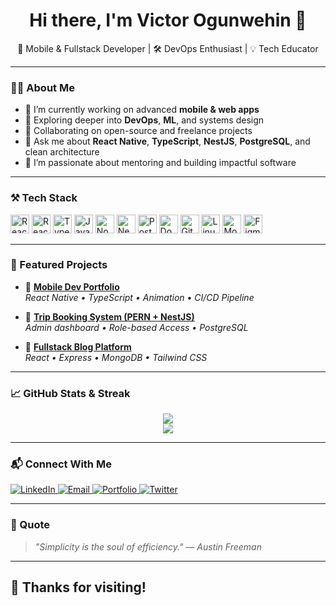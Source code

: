 <h1 align="center">Hi there, I'm Victor Ogunwehin 👋</h1>

<p align="center">
  🚀 Mobile & Fullstack Developer | 🛠 DevOps Enthusiast | 💡 Tech Educator  
</p>

---

### 🧑‍💻 About Me

- 🔭 I’m currently working on advanced **mobile & web apps**
- 🌱 Exploring deeper into **DevOps**, **ML**, and systems design
- 👯 Collaborating on open-source and freelance projects
- 💬 Ask me about **React Native**, **TypeScript**, **NestJS**, **PostgreSQL**, and clean architecture
- 🧠 I’m passionate about mentoring and building impactful software

---

### ⚒️ Tech Stack

<p align="left">
  <img src="https://cdn.jsdelivr.net/gh/devicons/devicon/icons/react/react-original.svg" height="30" alt="React" title="React"/> 
  <img src="https://cdn.jsdelivr.net/gh/devicons/devicon/icons/react/react-original.svg" height="30" alt="React Native" title="React Native"/> 
  <img src="https://cdn.jsdelivr.net/gh/devicons/devicon/icons/typescript/typescript-original.svg" height="30" alt="TypeScript" title="TypeScript"/> 
  <img src="https://cdn.jsdelivr.net/gh/devicons/devicon/icons/javascript/javascript-original.svg" height="30" alt="JavaScript" title="JavaScript"/> 
  <img src="https://cdn.jsdelivr.net/gh/devicons/devicon/icons/nodejs/nodejs-original.svg" height="30" alt="Node.js" title="Node.js"/> 
  <img src="https://cdn.jsdelivr.net/gh/devicons/devicon/icons/nestjs/nestjs-plain.svg" height="30" alt="NestJS" title="NestJS"/> 
  <img src="https://cdn.jsdelivr.net/gh/devicons/devicon/icons/postgresql/postgresql-original.svg" height="30" alt="PostgreSQL" title="PostgreSQL"/> 
  <img src="https://cdn.jsdelivr.net/gh/devicons/devicon/icons/docker/docker-original.svg" height="30" alt="Docker" title="Docker"/> 
  <img src="https://cdn.jsdelivr.net/gh/devicons/devicon/icons/git/git-original.svg" height="30" alt="Git" title="Git"/> 
  <img src="https://cdn.jsdelivr.net/gh/devicons/devicon/icons/linux/linux-original.svg" height="30" alt="Linux" title="Linux"/> 
  <img src="https://cdn.jsdelivr.net/gh/devicons/devicon/icons/mongodb/mongodb-original.svg" height="30" alt="MongoDB" title="MongoDB"/> 
  <img src="https://cdn.jsdelivr.net/gh/devicons/devicon/icons/figma/figma-original.svg" height="30" alt="Figma" title="Figma"/>
</p>

---

### 🚀 Featured Projects

- 🔗 [**Mobile Dev Portfolio**](https://yourportfolio.com)  
  _React Native • TypeScript • Animation • CI/CD Pipeline_

- 🔗 [**Trip Booking System (PERN + NestJS)**](https://github.com/yourusername/trip-booking)  
  _Admin dashboard • Role-based Access • PostgreSQL_

- 🔗 [**Fullstack Blog Platform**](https://github.com/yourusername/fullstack-blog)  
  _React • Express • MongoDB • Tailwind CSS_

---

### 📈 GitHub Stats & Streak

<p align="center">
  <img src="https://github-readme-stats.vercel.app/api?username=yourusername&show_icons=true&theme=github_dark" />
  <br />
  <img src="https://streak-stats.demolab.com/?user=yourusername&theme=dark" />
</p>

---

### 📬 Connect With Me

<p align="left">
  <a href="https://linkedin.com/in/yourusername" target="_blank">
    <img alt="LinkedIn" src="https://img.shields.io/badge/-LinkedIn-blue?style=flat&logo=linkedin&logoColor=white" />
  </a>
  <a href="mailto:youremail@example.com">
    <img alt="Email" src="https://img.shields.io/badge/-Email-c14438?style=flat&logo=gmail&logoColor=white" />
  </a>
  <a href="https://yourportfolio.com">
    <img alt="Portfolio" src="https://img.shields.io/badge/-Portfolio-black?style=flat&logo=github&logoColor=white" />
  </a>
  <a href="https://twitter.com/yourhandle">
    <img alt="Twitter" src="https://img.shields.io/badge/-Twitter-1DA1F2?style=flat&logo=twitter&logoColor=white" />
  </a>
</p>

---

### 💬 Quote

> _"Simplicity is the soul of efficiency." — Austin Freeman_

---

## 🙌 Thanks for visiting!

